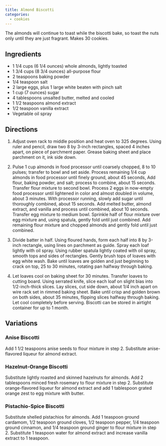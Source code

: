 ```yaml
---
title: Almond Biscotti
categories:
  - cookies
---
```


The almonds will continue to toast while the biscotti
bake, so toast the nuts only until they are just fragrant. 
Makes 30 cookies.

## Ingredients

- 1 1/4 cups (6 1/4 ounces) whole almonds, lightly toasted
- 1 3/4 cups (8 3/4 ounces) all-purpose flour
- 2 teaspoons baking powder
- 1/4 teaspoon salt
- 2 large eggs, plus 1 large white beaten with pinch salt
- 1 cup (7 ounces) sugar
- 4 tablespoons unsalted butter, melted and cooled
- 1 1/2 teaspoons almond extract
- 1/2 teaspoon vanilla extract
- Vegetable oil spray

## Directions

1. Adjust oven rack to middle position and heat
oven to 325 degrees. Using ruler and pencil, draw
two 8 by 3-inch rectangles, spaced 4 inches apart, on
piece of parchment paper. Grease baking sheet and
place parchment on it, ink side down.

2. Pulse 1 cup almonds in food processor until
coarsely chopped, 8 to 10 pulses; transfer to bowl
and set aside. Process remaining 1/4 cup almonds
in food processor until finely ground, about 45
seconds, Add flour, baking powder, and salt; process 
to combine, about 15 seconds. Transfer flour
mixture to second bowl. Process 2 eggs in now-empty
food processor until lightened in color and
almost doubled in volume, about 3 minutes. With
processor running, slowly add sugar until thoroughly
combined, about 15 seconds. Add melted butter, 
almond extract, and vanilla and process until
combined, about 10 seconds. Transfer egg mixture
to medium bowl. Sprinkle half of flour mixture
over egg mixture and, using spatula, gently fold
until just combined. Add remaining flour mixture
and chopped almonds and gently fold until just
combined.

3. Divide batter in half. Using floured hands,
form each half into 8 by 3-inch rectangle, using lines
on parchment as guide. Spray each loaf lightly with
oil spray. Using rubber spatula lightly coated with oil
spray, smooth tops and sides of rectangles. Gently
brush tops of loaves with egg white wash. Bake
until loaves are golden and just beginning to crack
on top, 25 to 30 minutes, rotating pan halfway
through baking.

4. Let loaves cool on baking sheet for 30 minutes.
Transfer loaves to cutting board. Using serrated
knife, slice each loaf on slight bias into 1/2-inch-thick
slices. Lay slices, cut side down, about 1/4 inch
apart on wire rack set in rimmed baking sheet. Bake
until crisp and golden brown on both sides, about
35 minutes, flipping slices halfway through baking.
Let cool completely before serving. Biscotti can be
stored in airtight container for up to 1 month.


## Variations

### Anise Biscotti

Add 1 1/2 teaspoons anise seeds to flour mixture in
step 2. Substitute anise-flavored liqueur for almond
extract.

### Hazelnut-Orange Biscotti

Substitute lightly roasted and skinned hazelnuts for
almonds. Add 2 tablespoons minced fresh rosemary
to flour mixture in step 2. Substitute orange-flavored
liqueur for almond extract and add 1 tablespoon
grated orange zest to egg mixture with butter.

### Pistachio-Spice Biscotti

Substitute shelled pistachios for almonds. Add
1 teaspoon ground cardamom, 1/2 teaspoon ground
cloves, 1/2 teaspoon pepper, 1/4 teaspoon ground
cinnamon, and 1/4 teaspoon ground ginger to flour
mixture in step 2. Substitute 1 teaspoon water for almond
extract and increase vanilla extract to 1 teaspoon.
